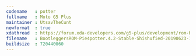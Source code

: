```yaml
---
codename   : potter
fullname   : Moto G5 Plus
maintainer : UtsavTheCunt
newformat  : true
xdathread  : https://forum.xda-developers.com/g5-plus/development/rom-bootleggers-rom-t3920130
filename   : BootleggersROM-Pie4potter.4.2-Stable-Shishufied-20190623-10561.zip
buildsize  : 720440060
---
```

